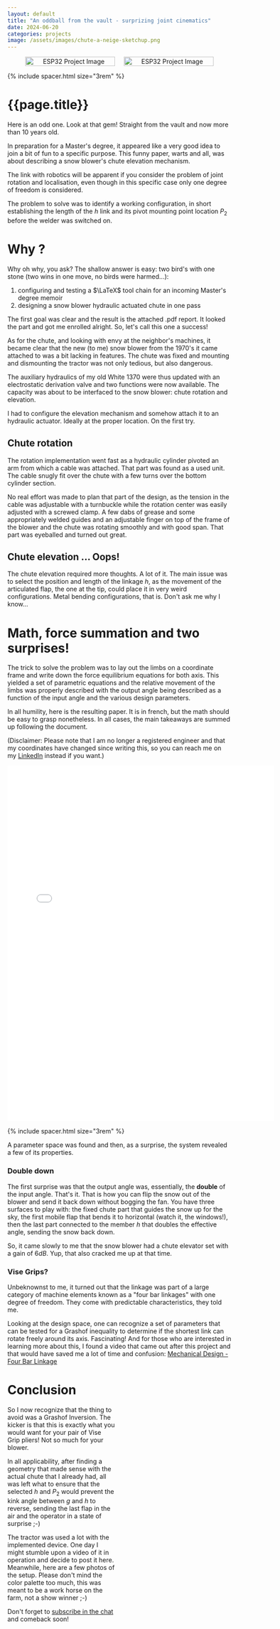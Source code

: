 ```yaml
---
layout: default
title: "An oddball from the vault - surprizing joint cinematics"
date: 2024-06-20
categories: projects
image: /assets/images/chute-a-neige-sketchup.png
---
```


<div style="display: flex; justify-content: center; gap: 20px; flex-wrap: wrap;">
  <div style="flex: 1; text-align: center; max-width: 40%;">
    <img src="{{ '/assets/images/chute-a-neige-sketchup.png' | relative_url }}" 
         alt="ESP32 Project Image" style="width: 100%; height: auto;">
  </div>
  <div style="flex: 1; text-align: center; max-width: 40%;">
    <img src="{{ '/assets/images/chute-a-neige-tikz.png' | relative_url }}" 
         alt="ESP32 Project Image" style="width: 100%; height: auto;">
  </div>
</div>

{% include spacer.html size="3rem" %}

# {{page.title}}

Here is an odd one. Look at that gem! Straight from the vault and now
more than 10 years old.

In preparation for a Master's degree, it appeared like a very good idea
to join a bit of fun to a specific purpose. This funny paper, warts and
all, was about describing a snow blower's chute elevation mechanism. 

The link with robotics will be apparent if you consider the problem of
joint rotation and localisation, even though in this specific case only one
degree of freedom is considered.

The problem to solve was to identify a working configuration, in short
establishing the length of the $h$ link and its pivot mounting point
location $P_2$ before the welder was switched on.

# Why ?

Why oh why, you ask? The shallow answer is easy: two bird's with one stone (two wins in one move,
no birds were harmed...):
 
1. configuring and testing a $\LaTeX$ tool chain for an incoming Master's degree memoir
1. designing a snow blower hydraulic actuated chute in one pass

The first goal was clear and the result is the attached .pdf report. It
looked the part and got me enrolled alright. So, let's call this one
a success!

As for the chute, and looking with envy at the neighbor's machines,
it became clear that the new (to me) snow blower from the 1970's it
came attached to was a bit lacking in features. The chute was fixed
and mounting and dismounting the tractor was not only tedious, but
also dangerous.

The auxiliary hydraulics of my old White 1370 were thus updated with an
electrostatic derivation valve and two functions were now available. The
capacity was about to be interfaced to the snow blower: chute rotation
and elevation.

I had to configure the elevation mechanism and somehow attach it to an
hydraulic actuator. Ideally at the proper location. On the first try.

## Chute rotation

The rotation implementation went fast as a hydraulic cylinder pivoted
an arm from which a cable was attached. That part was found as a used
unit. The cable snugly fit over the chute with a few turns over the
bottom cylinder section.

No real effort was made to plan that part of the design, as the tension
in the cable was adjustable with a turnbuckle while the rotation center
was easily adjusted with a screwed clamp. A few dabs of grease and some
appropriately welded guides and an adjustable finger on top of the frame
of the blower and the chute was rotating smoothly and with good span.
That part was eyeballed and turned out great.

## Chute elevation ... Oops!

The chute elevation required more thoughts. A lot of it. The main issue
was to select the position and length of the linkage $h$, as the movement
of the articulated flap, the one at the tip, could place it in very weird
configurations. Metal bending configurations, that is. Don't ask me why
I know...

# Math, force summation and two surprises!

The trick to solve the problem was to lay out the limbs on a coordinate
frame and write down the force equilibrium equations for both axis. This
yielded a set of parametric equations and the relative movement of the
limbs was properly described with the output angle being described as
a function of the input angle and the various design parameters.

In all humility, here is the resulting paper. It is in french, but the
math should be easy to grasp nonetheless. In all cases, the main takeaways
are summed up following the document.

(Disclaimer: Please note that I am no longer a registered engineer and that my
coordinates have changed since writing this, so you can reach me on my
[LinkedIn](https://linkedin.com/in/francoisperron) instead if you want.)

<div class="pdf-container">
  <a href="{{ site.baseurl }}/assets/docs/EtudeGeometriqueDeflecteur_0v3.pdf" target="_blank">
    <iframe src="{{ site.baseurl }}/assets/docs/EtudeGeometriqueDeflecteur_0v3.pdf" class="pdf-preview" title="PDF Preview"></iframe>
  </a>
</div>

<style>
.pdf-container {
  position: relative;
  display: inline-block;
  overflow: hidden;
  width: 600px; /* Initial width for the preview */
  height: 800px; /* Initial height for the preview */
  transition: width 0.3s ease, height 0.3s ease;
}

.pdf-container:hover {
  width: 800px; /* Enlarged width on hover */
  height: 800px; /* Enlarged height on hover */
}

.pdf-preview {
  width: 100%;
  height: 100%;
  border: none;
}

.pdf-container a {
  position: absolute;
  top: 0;
  left: 0;
  width: 100%;
  height: 100%;
  display: block;
}
</style>

{% include spacer.html size="3rem" %}

A parameter space was found and then, as a surprise, the system revealed
a few of its properties.

### Double down

The first surprise was that the output angle was, essentially, the
**double** of the input angle. That's it. That is how you can flip the
snow out of the blower and send it back down without bogging the fan. You
have three surfaces to play with: the fixed chute part that guides the
snow up for the sky, the first mobile flap that bends it to horizontal
(watch it, the windows!), then the last part connected to the member $h$
that doubles the effective angle, sending the snow back down.

So, it came slowly to me that the snow blower had a chute elevator set
with a gain of $6dB$. Yup, that also cracked me up at that time.

### Vise Grips?

Unbeknownst to me, it turned out that the linkage was part of a large
category of machine elements known as a "four bar linkages" with one
degree of freedom. They come with predictable characteristics, they
told me.

Looking at the design space, one can recognize a set of parameters
that can be tested for a Grashof inequality to determine if the
shortest link can rotate freely around its axis. Fascinating! And
for those who are interested in learning more about this, I found
a video that came out after this project and that would have saved
me a lot of time and confusion: [Mechanical Design - Four Bar
Linkage](https://www.youtube.com/watch?v=CZuBeBztzSY)

# Conclusion

<div class="image-stack-wrapper-short">
  <div class="diagonal-stack">
    <img 
      src="{{ '/assets/images/chute-zoom.jpg' | relative_url }}" 
      alt="Zoomed View of Chute" 
      class="stacked-image diagonal-image" 
      onclick="openImage('{{ '/assets/images/chute-zoom.jpg' | relative_url }}')">
    <img 
      src="{{ '/assets/images/chute-hydraulics.jpg' | relative_url }}" 
      alt="Hydraulic Electrostatic Vane" 
      class="stacked-image diagonal-image" 
      onclick="openImage('{{ '/assets/images/chute-hydraulic.jpg' | relative_url }}')">
    <img 
      src="{{ '/assets/images/chute-handle.jpg' | relative_url }}" 
      alt="Lever of Chute" 
      class="stacked-image diagonal-image" 
      onclick="openImage('{{ '/assets/images/chute-handle.jpg' | relative_url }}')">
    <img 
      src="{{ '/assets/images/chute-overall.jpg' | relative_url }}" 
      alt="Overall Snow Blower View" 
      class="stacked-image diagonal-image" 
      onclick="openImage('{{ '/assets/images/chute-overall.jpg' | relative_url }}')">
  </div>
</div>

<script>
  function openImage(url) {
    const imageWindow = window.open();
    imageWindow.document.write(
      `<img src="${url}" style="width: auto; height: auto; display: block; margin: 0 auto;">`
    );
    imageWindow.document.title = "Image Viewer";
  }
</script>

<style>
/* Wrapper for the stack */
.image-stack-wrapper-short {
  float: right;
  width: 50%; /* Adjust as needed */
  margin-left: 10px;
  shape-outside: polygon(0% 0%, 90% 0%, 90% 90%, 0% 90%);
  clip-path: polygon(-10% -10%, 110% -10%, 110% 110%, -10% 110%); /* Larger polygon */
  height: 600px;
}

/* Stacking container */
.diagonal-stack {
  position: relative;
  width: 50%;
  height: auto; /* Dynamically adjust based on stacked images */
}

/* Individual images */
.stacked-image {
  width: 100%; /* Adjust width to fit the container */
  height: auto; /* Maintain aspect ratio */
  border-radius: 5px;
  //box-shadow: 0px 4px 6px rgba(0, 0, 0, 0.3);
  position: absolute; /* Allows for diagonal positioning */
  transition: transform 0.2s ease-in-out, z-index 0.2s ease-in-out;
}

/* Positioning each image diagonally */
.diagonal-image:nth-child(1) {
  top: 0px;
  left: 0px;
  z-index: 4;
}
.diagonal-image:nth-child(2) {
  top: 50px; /* Slight downward offset */
  left: 30px; /* Slight rightward offset */
  z-index: 3;
}
.diagonal-image:nth-child(3) {
  top: 100px;
  left: 60px;
  z-index: 2;
}
.diagonal-image:nth-child(4) {
  top: 150px;
  left: 90px;
  z-index: 1;
}

/* Hover effect for zoom and focus */
.stacked-image:hover {
  transform: scale(1.05);
  z-index: 5; /* Bring hovered image to the front */
}
</style>

So I now recognize that the thing to avoid was a Grashof Inversion. The
kicker is that this is exactly what you would want for your pair of Vise
Grip pliers! Not so much for your blower.

In all applicability, after finding a geometry that made sense with the
actual chute that I already had, all was left what to ensure that the
selected $h$ and $P_2$ would prevent the kink angle between $g$ and $h$
to reverse, sending the last flap in the air and the operator in a state
of surprise ;-)

The tractor was used a lot with the implemented device. One day I
might stumble upon a video of it in operation and decide to post it
here. Meanwhile, here are a few photos of the setup. Please don't mind
the color palette too much, this was meant to be a work horse on the farm,
not a show winner ;-)


Don't forget to <a href="javascript:;"
onclick="tidioChatApi.display(true);tidioChatApi.open()">subscribe in
the chat</a> and comeback soon!

